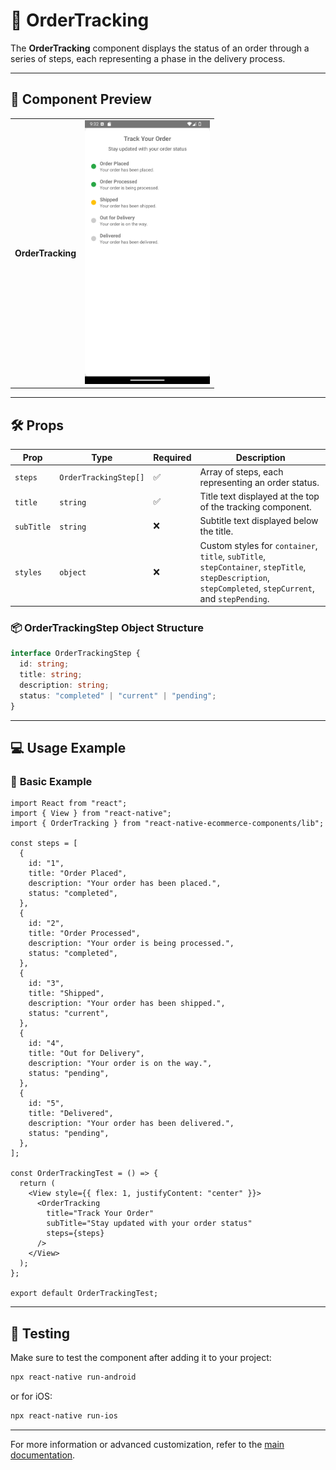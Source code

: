 # 🚚 **OrderTracking**

The **OrderTracking** component displays the status of an order through a series of steps, each representing a phase in the delivery process.

---

## 📸 **Component Preview**

<table>
  <tr>
    <td><strong>OrderTracking</strong></td>
    <td><img src="../../Images/OrderTracking.png" alt="OrderTracking" width="200"/></td>
  </tr>
</table>

---

## 🛠️ **Props**

| Prop       | Type                  | Required | Description                                                                                                                                             |
| ---------- | --------------------- | -------- | ------------------------------------------------------------------------------------------------------------------------------------------------------- |
| `steps`    | `OrderTrackingStep[]` | ✅       | Array of steps, each representing an order status.                                                                                                      |
| `title`    | `string`              | ✅       | Title text displayed at the top of the tracking component.                                                                                              |
| `subTitle` | `string`              | ❌       | Subtitle text displayed below the title.                                                                                                                |
| `styles`   | `object`              | ❌       | Custom styles for `container`, `title`, `subTitle`, `stepContainer`, `stepTitle`, `stepDescription`, `stepCompleted`, `stepCurrent`, and `stepPending`. |

### 📦 **OrderTrackingStep Object Structure**

```ts
interface OrderTrackingStep {
  id: string;
  title: string;
  description: string;
  status: "completed" | "current" | "pending";
}
```

---

## 💻 **Usage Example**

### 📝 **Basic Example**

```tsx
import React from "react";
import { View } from "react-native";
import { OrderTracking } from "react-native-ecommerce-components/lib";

const steps = [
  {
    id: "1",
    title: "Order Placed",
    description: "Your order has been placed.",
    status: "completed",
  },
  {
    id: "2",
    title: "Order Processed",
    description: "Your order is being processed.",
    status: "completed",
  },
  {
    id: "3",
    title: "Shipped",
    description: "Your order has been shipped.",
    status: "current",
  },
  {
    id: "4",
    title: "Out for Delivery",
    description: "Your order is on the way.",
    status: "pending",
  },
  {
    id: "5",
    title: "Delivered",
    description: "Your order has been delivered.",
    status: "pending",
  },
];

const OrderTrackingTest = () => {
  return (
    <View style={{ flex: 1, justifyContent: "center" }}>
      <OrderTracking
        title="Track Your Order"
        subTitle="Stay updated with your order status"
        steps={steps}
      />
    </View>
  );
};

export default OrderTrackingTest;
```

---

## 🧪 **Testing**

Make sure to test the component after adding it to your project:

```sh
npx react-native run-android
```

or for iOS:

```sh
npx react-native run-ios
```

---

For more information or advanced customization, refer to the [main documentation](../../README.md).
